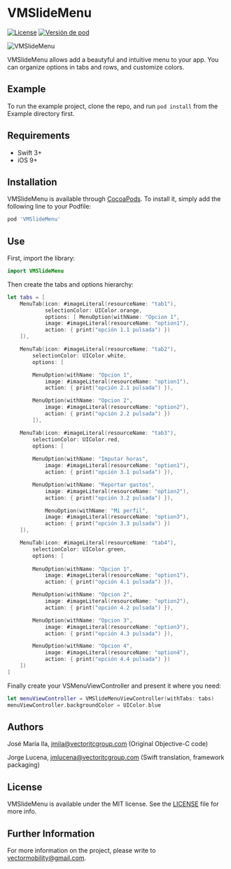 # VMSlideMenu

[![License](https://img.shields.io/badge/license-MIT-blue.svg)](https://gitlab.vectoritcgroup.com/ios-modules/VMSlideMenu/blob/master/LICENSE)
[![Versión de pod](https://img.shields.io/badge/pod-1.0.5-green.svg)](https://gitlab.vectoritcgroup.com/ios-modules/VMSlideMenu/commits/1.0.5)

![VMSlideMenu](VMSlideMenu.gif)

VMSlideMenu allows add a beautyful and intuitive menu to your app. You can organize options in tabs and rows, and customize colors.

## Example

To run the example project, clone the repo, and run `pod install` from the Example directory first.

## Requirements

- Swift 3+
- iOS 9+ 


## Installation

VMSlideMenu is available through [CocoaPods](http://cocoapods.org). To install
it, simply add the following line to your Podfile:

```ruby
pod 'VMSlideMenu'
```

## Use

First, import the library:

```swift
import VMSlideMenu
```

Then create the tabs and options hierarchy:

```swift
let tabs = [
    MenuTab(icon: #imageLiteral(resourceName: "tab1"),
            selectionColor: UIColor.orange,
            options: [ MenuOption(withName: "Opcion 1",
            image: #imageLiteral(resourceName: "option1"),
            action: { print("opción 1.1 pulsada") })
    ]),

    MenuTab(icon: #imageLiteral(resourceName: "tab2"),
        selectionColor: UIColor.white,
        options: [

        MenuOption(withName: "Opcion 1",
            image: #imageLiteral(resourceName: "option1"),
            action: { print("opción 2.1 pulsada") }),

        MenuOption(withName: "Opcion 2",
            image: #imageLiteral(resourceName: "option2"),
            action: { print("opción 2.2 pulsada") })
        ]),

    MenuTab(icon: #imageLiteral(resourceName: "tab3"),
        selectionColor: UIColor.red,
        options: [ 
        
        MenuOption(withName: "Imputar horas",
            image: #imageLiteral(resourceName: "option1"),
            action: { print("opción 3.1 pulsada") }),

        MenuOption(withName: "Reportar gastos",
            image: #imageLiteral(resourceName: "option2"),
            action: { print("opción 3.2 pulsada") }),

            MenuOption(withName: "Mi perfil",
            image: #imageLiteral(resourceName: "option3"),
            action: { print("opción 3.3 pulsada") })
    ]),

    MenuTab(icon: #imageLiteral(resourceName: "tab4"),
        selectionColor: UIColor.green,
        options: [ 
        
        MenuOption(withName: "Opcion 1",
            image: #imageLiteral(resourceName: "option1"),
            action: { print("opción 4.1 pulsada") }),

        MenuOption(withName: "Opcion 2",
            image: #imageLiteral(resourceName: "option2"),
            action: { print("opción 4.2 pulsada") }),

        MenuOption(withName: "Opcion 3",
            image: #imageLiteral(resourceName: "option3"),
            action: { print("opción 4.3 pulsada") }),

        MenuOption(withName: "Opcion 4",
            image: #imageLiteral(resourceName: "option4"),
            action: { print("opción 4.4 pulsada") })
    ])
]
```

Finally create your VSMenuViewController and present it where you need:

```swift
let menuViewController = VMSlideMenuViewController(withTabs: tabs)
menuViewController.backgroundColor = UIColor.blue
```

## Authors

José María Ila, jmila@vectoritcgroup.com (Original Objective-C code)

Jorge Lucena, jmlucena@vectoritcgroup.com (Swift translation, framework packaging)

## License

VMSlideMenu is available under the MIT license. See the [LICENSE](https://gitlab.vectoritcgroup.com/ios-modules/VMSlideMenu/blob/master/LICENSE) file for more info.

## Further Information
For more information on the project, please write to [vectormobility@gmail.com](mailto://vectormobility@gmail.com).
